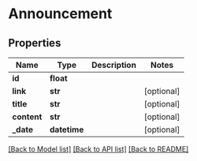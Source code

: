 # Announcement

## Properties
Name | Type | Description | Notes
------------ | ------------- | ------------- | -------------
**id** | **float** |  | 
**link** | **str** |  | [optional] 
**title** | **str** |  | [optional] 
**content** | **str** |  | [optional] 
**_date** | **datetime** |  | [optional] 

[[Back to Model list]](../README.md#documentation-for-models) [[Back to API list]](../README.md#documentation-for-api-endpoints) [[Back to README]](../README.md)



